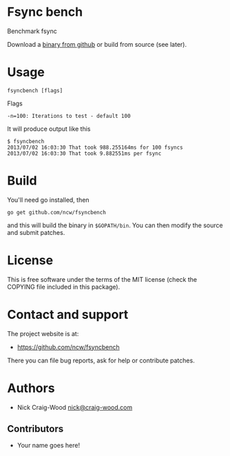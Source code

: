 Fsync bench
===========

Benchmark fsync

Download a [binary from github](https://github.com/ncw/fsyncbench/releases/latest)
or build from source (see later).

Usage
=====

    fsyncbench [flags]

Flags

    -n=100: Iterations to test - default 100

It will produce output like this

    $ fsyncbench 
    2013/07/02 16:03:30 That took 988.255164ms for 100 fsyncs
    2013/07/02 16:03:30 That took 9.882551ms per fsync

Build
=====

You'll need go installed, then 

    go get github.com/ncw/fsyncbench

and this will build the binary in `$GOPATH/bin`.  You can then modify
the source and submit patches.

License
=======

This is free software under the terms of the MIT license (check the
COPYING file included in this package).

Contact and support
===================

The project website is at:

- https://github.com/ncw/fsyncbench

There you can file bug reports, ask for help or contribute patches.

Authors
=======

- Nick Craig-Wood <nick@craig-wood.com>

Contributors
------------

- Your name goes here!
